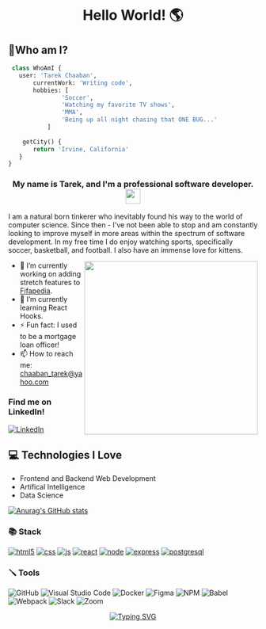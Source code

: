 <h1 align="center">
	<p> Hello World! 🌎 </p>
</h1>


## 🧐Who am I?
 ```python
  class WhoAmI {
 	user: 'Tarek Chaaban',
		currentWork: 'Writing code',
		hobbies: [
				'Soccer',
				'Watching my favorite TV shows',
				'MMA',
				'Being up all night chasing that ONE BUG...'
			]
	
	 getCity() {
		return 'Irvine, California'
	}
 }
 ```
 <h3 align="center">
My name is Tarek, and I'm a professional software developer. <img src="https://media.giphy.com/media/hvRJCLFzcasrR4ia7z/giphy.gif" width="30">
</h3>

I am a natural born tinkerer who inevitably found his way to the world of computer science. Since then - I've not been able to stop and am constantly looking to improve myself in more areas within the spectrum of software development. In my free time I do enjoy watching sports, specifically soccer, basketball, and football. I also have an immense love for kittens.

<img src="https://github.com/demartini/demartini/blob/master/code.gif" align="right" width="350" style="max-width: 100%;" />

- 🔭 I’m currently working on adding stretch features to <a href="https://github.com/Tarekchaaban/Fifapedia">Fifapedia</a>. 
- 🌱 I’m currently learning React Hooks.
- ⚡ Fun fact: I used to be a mortgage loan officer!
- 📫 How to reach me: <a href="mailto:chaaban_tarek@yahoo.com">chaaban_tarek@yahoo.com</a>

### Find me on LinkedIn!
<a href="https://www.linkedin.com/in/tarek-chaaban/">![LinkedIn](https://img.shields.io/badge/linkedin-%230077B5.svg?style=for-the-badge&logo=linkedin&logoColor=white) </a>

 ## :computer: Technologies I Love
 * Frontend and Backend Web Development
* Artifical Intelligence
* Data Science

[![Anurag's GitHub stats](https://github-readme-stats.vercel.app/api?username=Tarekchaaban&hide=stars,contribs)](https://github.com/anuraghazra/github-readme-stats)

### :books: Stack
<a target="_blank" rel="noopener noreferrer nofollow" href="https://user-images.githubusercontent.com/49361894/194736004-a8430d19-7685-440b-bb59-58412591cb39.svg"><img src="https://user-images.githubusercontent.com/49361894/194736004-a8430d19-7685-440b-bb59-58412591cb39.svg" alt="html5" style="max-width: 100%;"></a>
<a target="_blank" rel="noopener noreferrer nofollow" href="https://user-images.githubusercontent.com/49361894/194736008-f444cf88-9615-411a-b5c6-a86798b43180.svg"><img src="https://user-images.githubusercontent.com/49361894/194736008-f444cf88-9615-411a-b5c6-a86798b43180.svg" alt="css" style="max-width: 100%;"></a>
<a target="_blank" rel="noopener noreferrer nofollow" href="https://user-images.githubusercontent.com/49361894/194735990-a92a1544-6f6b-4ebf-9eb1-3148a1b69a7b.svg"><img src="https://user-images.githubusercontent.com/49361894/194735990-a92a1544-6f6b-4ebf-9eb1-3148a1b69a7b.svg" alt="js" style="max-width: 100%;"></a>
<a target="_blank" rel="noopener noreferrer nofollow" href="https://user-images.githubusercontent.com/49361894/194735984-0088c501-2ea1-447b-922d-1947c60af3f2.svg"><img src="https://user-images.githubusercontent.com/49361894/194735984-0088c501-2ea1-447b-922d-1947c60af3f2.svg" alt="react" style="max-width: 100%;"></a>
<a target="_blank" rel="noopener noreferrer nofollow" href="https://user-images.githubusercontent.com/49361894/194735997-ca439a7b-de9b-44fb-98df-de0e348c982d.svg"><img src="https://user-images.githubusercontent.com/49361894/194735997-ca439a7b-de9b-44fb-98df-de0e348c982d.svg" alt="node" style="max-width: 100%;"></a>
<a target="_blank" rel="noopener noreferrer nofollow" href="https://user-images.githubusercontent.com/49361894/194735999-9b43342d-522b-41a9-823d-318362c82aac.svg"><img src="https://user-images.githubusercontent.com/49361894/194735999-9b43342d-522b-41a9-823d-318362c82aac.svg" alt="express" style="max-width: 100%;"></a>
<a target="_blank" rel="noopener noreferrer nofollow" href="https://user-images.githubusercontent.com/49361894/194736013-02d95228-339d-46a2-8fd0-75cd8d288194.svg"><img src="https://user-images.githubusercontent.com/49361894/194736013-02d95228-339d-46a2-8fd0-75cd8d288194.svg" alt="postgresql" style="max-width: 100%;"></a>


### :screwdriver: Tools

![GitHub](https://img.shields.io/badge/github-%23121011.svg?style=for-the-badge&logo=github&logoColor=white)
![Visual Studio Code](https://img.shields.io/badge/Visual%20Studio%20Code-0078d7.svg?style=for-the-badge&logo=visual-studio-code&logoColor=white)
![Docker](https://img.shields.io/badge/docker-%230db7ed.svg?style=for-the-badge&logo=docker&logoColor=white)
![Figma](https://img.shields.io/badge/figma-%23F24E1E.svg?style=for-the-badge&logo=figma&logoColor=white)
![NPM](https://img.shields.io/badge/NPM-%23000000.svg?style=for-the-badge&logo=npm&logoColor=white)
![Babel](https://img.shields.io/badge/Babel-F9DC3e?style=for-the-badge&logo=babel&logoColor=black)
![Webpack](https://img.shields.io/badge/webpack-%238DD6F9.svg?style=for-the-badge&logo=webpack&logoColor=black)
![Slack](https://img.shields.io/badge/Slack-4A154B?style=for-the-badge&logo=slack&logoColor=white)
![Zoom](https://img.shields.io/badge/Zoom-2D8CFF?style=for-the-badge&logo=zoom&logoColor=white)

<p align="center"> <a href="https://git.io/typing-svg"><img src="https://readme-typing-svg.herokuapp.com?font=Fira+Code&weight=700&size=20&pause=1000&color=A4DBFF&width=435&lines=Thank+you+for+visiting!" alt="Typing SVG" /></a> </p>

<!--
**Tarekchaaban/Tarekchaaban** is a ✨ _special_ ✨ repository because its `README.md` (this file) appears on your GitHub profile.

Here are some ideas to get you started:

- 🔭 I’m currently working on ...
- 🌱 I’m currently learning ...
- 👯 I’m looking to collaborate on ...
- 🤔 I’m looking for help with ...
- 💬 Ask me about ...
- 📫 How to reach me: ...
- 😄 Pronouns: ...
- ⚡ Fun fact: ...
-->
